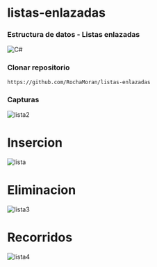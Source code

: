 # listas-enlazadas

### Estructura de datos - Listas enlazadas

![C#](https://img.shields.io/badge/c%23%20-%23239120.svg?&style=for-the-badge&logo=c-sharp&logoColor=white)

### Clonar repositorio
```
https://github.com/RochaMoran/listas-enlazadas
```

### Capturas
![lista2](https://user-images.githubusercontent.com/67056904/124006568-56598900-d9d2-11eb-9f9e-dd1423d57c1e.png)

# Insercion
![lista](https://user-images.githubusercontent.com/67056904/124006655-6e310d00-d9d2-11eb-82c7-3d15af88ad06.png)

# Eliminacion
![lista3](https://user-images.githubusercontent.com/67056904/124006696-7ab56580-d9d2-11eb-9ca3-9870389c67f4.png)

# Recorridos
![lista4](https://user-images.githubusercontent.com/67056904/124006717-81dc7380-d9d2-11eb-9b98-bd0ecd9c968f.png)
